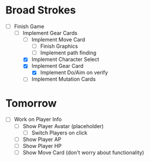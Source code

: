 # Broad Strokes

- [ ] Finish Game
  - [ ] Implement Gear Cards
    - [ ] Implement Move Card
      - [ ] Finish Graphics
      - [ ] Implement path finding
    - [x] Implement Character Select
    - [x] Implement Gear Card
      - [x] Implement Do/Aim on verify
    - [ ] Implement Mutation Cards

# Tomorrow

- [ ] Work on Player Info
  - [ ] Show Player Avatar (placeholder)
    - [ ] Switch Players on click
  - [ ] Show Player AP
  - [ ] Show Player HP
  - [ ] Show Move Card (don't worry about functionality)